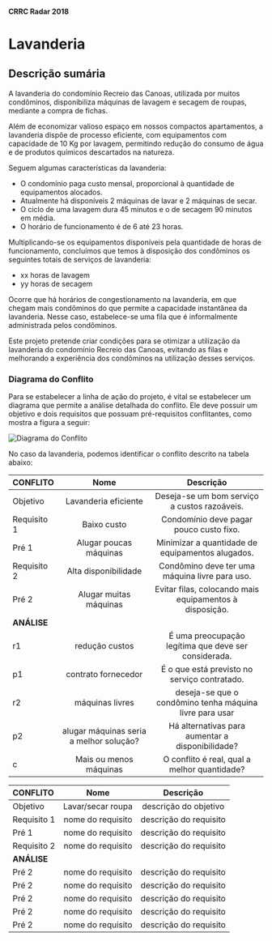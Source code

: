#### CRRC Radar 2018

# Lavanderia

## Descrição sumária

A lavanderia do condomínio Recreio das Canoas, utilizada por muitos condôminos, disponibiliza máquinas de lavagem e secagem de roupas, mediante a compra de fichas.

Além de economizar valioso espaço em nossos compactos apartamentos, a  lavanderia dispõe de processo eficiente, com equipamentos com capacidade de 10 Kg por lavagem, permitindo redução do consumo de água e de produtos químicos descartados na natureza.

Seguem algumas características da lavanderia:

- O condomínio paga custo mensal, proporcional à quantidade de equipamentos alocados.
- Atualmente há disponíveis 2 máquinas de lavar e 2 máquinas de secar.
- O ciclo de uma lavagem dura 45 minutos e o de secagem 90 minutos em média.
- O horário de funcionamento é de 6 até 23 horas.

Multiplicando-se os equipamentos disponíveis pela quantidade de horas de funcionamento, concluímos que temos à disposição dos condôminos os seguintes totais de serviços de lavanderia:

- xx horas de lavagem
- yy horas de secagem

Ocorre que há horários de congestionamento na lavanderia, em que chegam mais condôminos do que permite a capacidade instantânea da lavanderia. Nesse caso, estabelece-se uma fila que é informalmente administrada pelos condôminos. 

Este projeto pretende criar condições para se otimizar a utilização da lavanderia do condomínio Recreio das Canoas, evitando as filas e melhorando a experiência dos condôminos na utilização desses serviços.

### Diagrama do Conflito

Para se estabelecer a linha de ação do projeto, é vital se estabelecer um diagrama que permite a análise detalhada do conflito. Ele deve possuir um objetivo e dois requisitos que possuam pré-requisitos conflitantes, como mostra a figura a seguir:

![Diagrama do Conflito](https://i.imgur.com/HO7bWxJ.png)

No caso da lavanderia, podemos identificar o conflito descrito na tabela abaixo:

| **CONFLITO**     | **Nome**         | **Descrição**          |  
| :---             |     :---:        |          :---:         |  
| Objetivo         | Lavanderia eficiente |  Deseja-se um bom serviço a custos razoáveis. |
| Requisito 1      | Baixo custo | Condomínio deve pagar pouco custo fixo.  |  
| Pré 1            | Alugar poucas máquinas |  Minimizar a quantidade de equipamentos alugados. |  
| Requisito 2      | Alta disponibilidade  |  Condômino deve ter uma máquina livre para uso. |  
| Pré 2            | Alugar muitas máquinas |  Evitar filas, colocando mais equipamentos à disposição. |    
| **ANÁLISE**      |                   |                         |   
| r1               | redução custos |  É uma preocupação legítima que deve ser considerada.  |
| p1               | contrato fornecedor |  É o que está previsto no serviço contratado. | 
| r2               | máquinas livres |  deseja-se que o condômino tenha máquina livre para usar | 
| p2               | alugar máquinas seria a melhor solução? |  Há alternativas para aumentar a disponibilidade? | 
| c                | Mais ou menos máquinas |  O conflito é real, qual a melhor quantidade? | 

| **CONFLITO**     | **Nome**          | **Descrição**           |  
| :---             |     :---:         |          :---:          |  
| Objetivo         | Lavar/secar roupa |  descrição do objetivo  |
| Requisito 1      | nome do requisito |  descrição do requisito |  
| Pré 1            | nome do requisito |  descrição do requisito |  
| Requisito 2      | nome do requisito |  descrição do requisito |
| **ANÁLISE**      |                   |                         |   
| Pré 2            | nome do requisito |  descrição do requisito |
| Pré 2            | nome do requisito |  descrição do requisito | 
| Pré 2            | nome do requisito |  descrição do requisito | 
| Pré 2            | nome do requisito |  descrição do requisito | 
| Pré 2            | nome do requisito |  descrição do requisito |     

